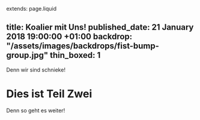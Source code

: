 extends: page.liquid

title: Koalier mit Uns!
published_date:  21 January 2018 19:00:00 +01:00
backdrop: "/assets/images/backdrops/fist-bump-group.jpg"
thin_boxed: 1
---

Denn wir sind schnieke!

# Dies ist Teil Zwei

Denn so geht es weiter!